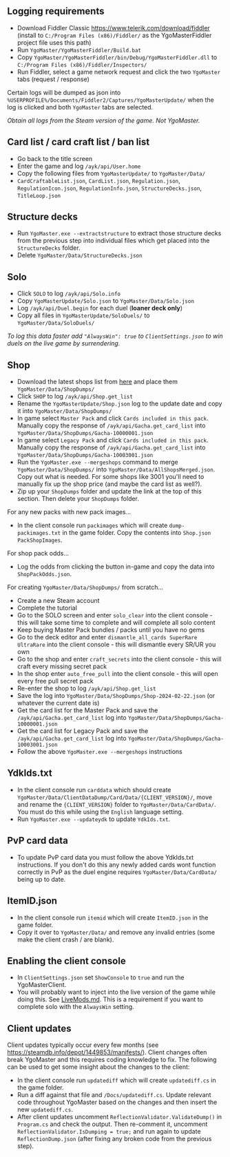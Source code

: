 ## Logging requirements

- Download Fiddler Classic https://www.telerik.com/download/fiddler (install to `C:/Program Files (x86)/Fiddler/` as the YgoMasterFiddler project file uses this path)
- Run `YgoMaster/YgoMasterFiddler/Build.bat`
- Copy `YgoMaster/YgoMasterFiddler/bin/Debug/YgoMasterFiddler.dll` to `C:/Program Files (x86)/Fiddler/Inspectors/`
- Run Fiddler, select a game network request and click the two `YgoMaster` tabs (request / response)

Certain logs will be dumped as json into `%USERPROFILE%/Documents/Fiddler2/Captures/YgoMasterUpdate/` when the log is clicked and both `YgoMaster` tabs are selected.

*Obtain all logs from the Steam version of the game. Not YgoMaster.*

## Card list / card craft list / ban list

- Go back to the title screen
- Enter the game and log `/ayk/api/User.home`
- Copy the following files from `YgoMasterUpdate/` to `YgoMaster/Data/`
- `CardCraftableList.json`, `CardList.json`, `Regulation.json`, `RegulationIcon.json`, `RegulationInfo.json`, `StructureDecks.json`, `TitleLoop.json`

## Structure decks

- Run `YgoMaster.exe --extractstructure` to extract those structure decks from the previous step into individual files which get placed into the `StructureDecks` folder.
- Delete `YgoMaster/Data/StructureDecks.json`

## Solo

- Click `SOLO` to log `/ayk/api/Solo.info`
- Copy `YgoMasterUpdate/Solo.json` to `YgoMaster/Data/Solo.json`
- Log `/ayk/api/Duel.begin` for each duel (**loaner deck only**)
- Copy all files in `YgoMasterUpdate/SoloDuels/` to `YgoMaster/Data/SoloDuels/`

*To log this data faster add `"AlwaysWin": true` to `ClientSettings.json` to win duels on the live game by surrendering.*

## Shop

- Download the latest shops list from [here](https://github.com/pixeltris/YgoMaster/issues/129) and place them `YgoMaster/Data/ShopDumps/`
- Click `SHOP` to log `/ayk/api/Shop.get_list`
- Rename the `YgoMasterUpdate/Shop.json` log to the update date and copy it into `YgoMaster/Data/ShopDumps/`
- In game select `Master Pack` and click `Cards included in this pack`. Manually copy the response of `/ayk/api/Gacha.get_card_list` into `YgoMaster/Data/ShopDumps/Gacha-10000001.json`
- In game select `Legacy Pack` and click `Cards included in this pack`. Manually copy the response of `/ayk/api/Gacha.get_card_list` into `YgoMaster/Data/ShopDumps/Gacha-10003001.json`
- Run the `YgoMaster.exe --mergeshops` command to merge `YgoMaster/Data/ShopDumps/` into `YgoMaster/Data/AllShopsMerged.json`. Copy out what is needed. For some shops like 3001 you'll need to manually fix up the shop price (and maybe the card list as well?).
- Zip up your `ShopDumps` folder and update the link at the top of this section. Then delete your `ShopDumps` folder.

For any new packs with new pack images...

- In the client console run `packimages` which will create `dump-packimages.txt` in the game folder. Copy the contents into `Shop.json` `PackShopImages`.

For shop pack odds...

- Log the odds from clicking the button in-game and copy the data into `ShopPackOdds.json`.

For creating `YgoMaster/Data/ShopDumps/` from scratch...

- Create a new Steam account
- Complete the tutorial
- Go to the SOLO screen and enter `solo_clear` into the client console - this will take some time to complete and will complete all solo content
- Keep buying Master Pack bundles / packs until you have no gems
- Go to the deck editor and enter `dismantle_all_cards SuperRare UltraRare` into the client console - this will dismantle every SR/UR you own
- Go to the shop and enter `craft_secrets` into the client console - this will craft every missing secret pack
- In the shop enter `auto_free_pull` into the client console - this will open every free pull secret pack
- Re-enter the shop to log `/ayk/api/Shop.get_list`
- Save the log into `YgoMaster/Data/ShopDumps/Shop-2024-02-22.json` (or whatever the current date is)
- Get the card list for the Master Pack and save the `/ayk/api/Gacha.get_card_list` log into `YgoMaster/Data/ShopDumps/Gacha-10000001.json`
- Get the card list for Legacy Pack and save the `/ayk/api/Gacha.get_card_list` log into `YgoMaster/Data/ShopDumps/Gacha-10003001.json`
- Follow the above `YgoMaster.exe --mergeshops` instructions

## YdkIds.txt

- In the client console run `carddata` which should create `YgoMaster/Data/ClientDataDump/Card/Data/{CLIENT_VERSION}/`, move and rename the `{CLIENT_VERSION}` folder to `YgoMaster/Data/CardData/`. You must do this while using the `English` language setting.
- Run `YgoMaster.exe --updateydk` to update `YdkIds.txt`.

## PvP card data

- To update PvP card data you must follow the above YdkIds.txt instructions. If you don't do this any newly added cards wont function correctly in PvP as the duel engine requires `YgoMaster/Data/CardData/` being up to date.

## ItemID.json

- In the client console run `itemid` which will create `ItemID.json` in the game folder.
- Copy it over to `YgoMaster/Data/` and remove any invalid entries (some make the client crash / are blank).

## Enabling the client console

- In `ClientSettings.json` set `ShowConsole` to `true` and run the YgoMasterClient.
- You will probably want to inject into the live version of the game while doing this. See [LiveMods.md](LiveMods.md). This is a requirement if you want to complete solo with the `AlwaysWin` setting.

## Client updates

Client updates typically occur every few months (see https://steamdb.info/depot/1449853/manifests/). Client changes often break YgoMaster and this requires coding knowledge to fix. The following can be used to get some insight about the changes to the client:

- In the client console run `updatediff` which will create `updatediff.cs` in the game folder.
- Run a diff against that file and `/Docs/updatediff.cs`. Update relevant code throughout YgoMaster based on the changes and then insert the new `updatediff.cs`.
- After client updates uncomment `ReflectionValidator.ValidateDump()` in `Program.cs` and check the output. Then re-comment it, uncomment `ReflectionValidator.IsDumping = true;` and run again to update `ReflectionDump.json` (after fixing any broken code from the previous step).